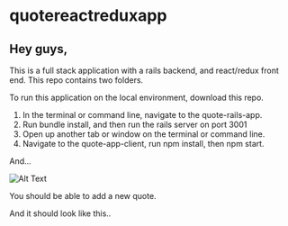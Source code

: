 # quotereactreduxapp

## Hey guys, 

This is a full stack application with a rails backend, and react/redux front end. This repo contains two folders.

To run this application on the local environment, download this repo. 


1. In the terminal or command line, navigate to the quote-rails-app.
2. Run bundle install, and then run the rails server on port 3001
3. Open up another tab or window on the terminal or command line.
4. Navigate to the quote-app-client, run npm install, then npm start.


And...

![Alt Text](https://media2.giphy.com/media/3o751ZD56pO0y0pPOw/giphy.gif)

You should be able to add a new quote. 

And it should look like this..
